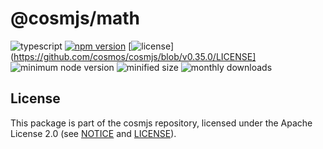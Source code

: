 # @cosmjs/math

![typescript](https://img.shields.io/npm/types/@cosmjs/math.svg)
[![npm version](https://img.shields.io/npm/v/@cosmjs/math.svg)](https://www.npmjs.com/package/@cosmjs/math)
[![license](https://img.shields.io/npm/l/@cosmjs/math.svg)](https://github.com/cosmos/cosmjs/blob/v0.35.0/LICENSE]
![minimum node version](https://img.shields.io/node/v/@cosmjs/math.svg)
![minified size](https://img.shields.io/bundlephobia/min/@cosmjs/math.svg)
![monthly downloads](https://img.shields.io/npm/dm/@cosmjs/math.svg)

## License

This package is part of the cosmjs repository, licensed under the Apache License
2.0 (see [NOTICE](https://github.com/cosmos/cosmjs/blob/main/NOTICE) and
[LICENSE](https://github.com/cosmos/cosmjs/blob/main/LICENSE)).
